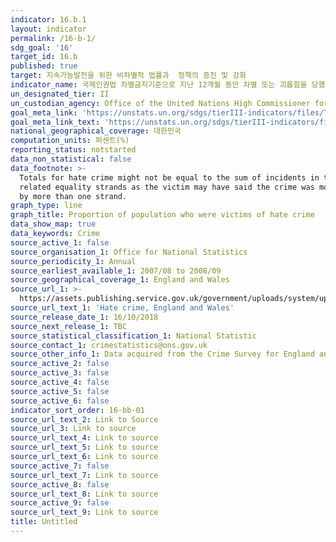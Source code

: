 ```yaml
---
indicator: 16.b.1
layout: indicator
permalink: /16-b-1/
sdg_goal: '16'
target_id: 16.b
published: true
target: 지속가능발전을 위한 비차별적 법률과  정책의 증진 및 강화
indicator_name: 국제인권법 차별금지기준으로 지난 12개월 동안 차별 또는 괴롭힘을 당했다고 느꼈음을 보고한 인구의 비율
un_designated_tier: II
un_custodian_agency: Office of the United Nations High Commissioner for Human Rights (OHCHR)
goal_meta_link: 'https://unstats.un.org/sdgs/tierIII-indicators/files/Tier3-16-b-01.pdf'
goal_meta_link_text: 'https://unstats.un.org/sdgs/tierIII-indicators/files/Tier3-16-b-01.pdf'
national_geographical_coverage: 대한민국
computation_units: 퍼센트(%)
reporting_status: notstarted
data_non_statistical: false
data_footnote: >-
  Totals for hate crime might not be equal to the sum of incidents in the
  related equality strands as the victim may have said the crime was motivated
  by more than one strand.
graph_type: line
graph_title: Proportion of population who were victims of hate crime
data_show_map: true
data_keywords: Crime
source_active_1: false
source_organisation_1: Office for National Statistics
source_periodicity_1: Annual
source_earliest_available_1: 2007/08 to 2008/09
source_geographical_coverage_1: England and Wales
source_url_1: >-
  https://assets.publishing.service.gov.uk/government/uploads/system/uploads/attachment_data/file/748508/hate-crime-1718-hosb2018-appendix-tables.ods
source_url_text_1: 'Hate crime, England and Wales'
source_release_date_1: 16/10/2018
source_next_release_1: TBC
source_statistical_classification_1: National Statistic
source_contact_1: crimestatistics@ons.gov.uk
source_other_info_1: Data acquired from the Crime Survey for England and Wales.
source_active_2: false
source_active_3: false
source_active_4: false
source_active_5: false
source_active_6: false
indicator_sort_order: 16-bb-01
source_url_text_2: Link to Source
source_url_3: Link to source
source_url_text_4: Link to source
source_url_text_5: Link to source
source_url_text_6: Link to source
source_active_7: false
source_url_text_7: Link to source
source_active_8: false
source_url_text_8: Link to source
source_active_9: false
source_url_text_9: Link to source
title: Untitled
---
```

